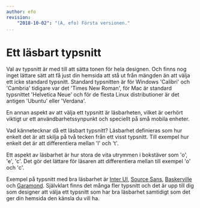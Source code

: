 ```yaml
---
author: efo
revision:
    "2018-10-02": "(A, efo) Första versionen."
...
```

Ett läsbart typsnitt
=======================

Val av typsnitt är med till att sätta tonen för hela designen. Och finns nog inget lättare sätt att få just din hemsida att stå ut från mängden än att välja ett icke standard typsnitt. Standard typsnitten är för Windows 'Calibri' och 'Cambria' tidigare var det 'Times New Roman', för Mac är standard typsnittet  'Helvetica Neue' och för de flesta Linux distributioner är det antigen 'Ubuntu' eller 'Verdana'.

En annan aspekt av att välja ett typsnitt är läsbarheten, vilket är oerhört viktigt ur ett användbarhetssynpunkt och speciellt på små mobila enheter.

Vad kännetecknar då ett läsbart typsnitt? Läsbarhet definieras som hur enkelt det är att skilja på två tecken från ett visst typsnitt. Till exempel hur enkelt det är att differentiera mellan 'l' och 't'.

Ett aspekt av läsbarhet är hur stora de vita utrymmen i bokstäver som 'o', 'e', 'c'. Det gör det lättare för läsaren att differentiera mellan till exempel 'o' och 'c'.

Exempel på typsnitt med bra läsbarhet är [Inter UI](https://rsms.me/inter/), [Source Sans](https://fonts.google.com/specimen/Source+Sans+Pro), [Baskerville](https://en.wikipedia.org/wiki/Baskerville) och [Garamond](https://en.wikipedia.org/wiki/Garamond). Självklart finns det många fler typsnitt och det är upp till dig som designer att välja ett typsnitt som har bra läsbarhet samtidigt som det ger din hemsida den känsla du vill ha.
